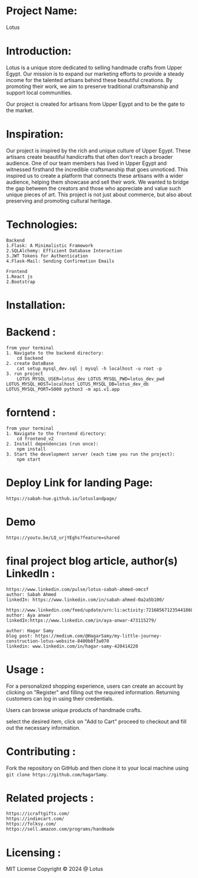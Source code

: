 # Project Name:
Lotus

# Introduction: 
Lotus is a unique store dedicated to selling handmade crafts from Upper Egypt. Our mission is to expand our marketing efforts to provide a steady income for the talented artisans behind these beautiful creations. By promoting their work, we aim to preserve traditional craftsmanship and support local communities.

Our project is created for artisans from Upper Egypt and to be the gate to the market.

# Inspiration:
Our project is inspired by the rich and unique culture of Upper Egypt. These artisans create beautiful handicrafts that often don't reach a broader audience.
One of our team members has lived in Upper Egypt and witnessed firsthand the incredible craftsmanship that goes unnoticed. This inspired us to create a platform that connects these artisans with a wider audience, helping them showcase and sell their work.
We wanted to bridge the gap between the creators and those who appreciate and value such unique pieces of art. This project is not just about commerce, but also about preserving and promoting cultural heritage.

# Technologies:
	Backend
	1.Flask: A Minimalistic Framework
	2.SQLAlchemy: Efficient Database Interaction
	3.JWT Tokens for Authentication
	4.Flask-Mail: Sending Confirmation Emails

	Frontend
	1.React js
	2.Bootstrap

# Installation:
 # Backend :
    from your terminal
    1. Navigate to the backend directory:
        cd backend
    2. create DataBase 
        cat setup_mysql_dev.sql | mysql -h localhost -u root -p
    3. run project
        LOTUS_MYSQL_USER=lotus_dev LOTUS_MYSQL_PWD=lotus_dev_pwd LOTUS_MYSQL_HOST=localhost LOTUS_MYSQL_DB=lotus_dev_db LOTUS_MYSQL_PORT=5000 python3 -m api.v1.app

 # forntend : 
    from your terminal
    1. Navigate to the frontend directory:
        cd frontend_v2
    2. Install dependencies (run once):
        npm install
    3. Start the development server (each time you run the project):
        npm start

# Deploy Link for landing Page:
    https://sabah-hue.github.io/lotuslandpage/

# Demo
    https://youtu.be/LQ_urjYEghs?feature=shared

# final project blog article, author(s) LinkedIn :
    https://www.linkedin.com/pulse/lotus-sabah-ahmed-omcsf
    author: Sabah Ahmed
    linkedIn: https://www.linkedin.com/in/sabah-ahmed-0a2a5b100/  

    https://www.linkedin.com/feed/update/urn:li:activity:7216856712354418688/
    author: Aya anwar
    linkedIn:https://www.linkedin.com/in/aya-anwar-473115279/ 

    author: Hagar Samy
    blog post: https://medium.com/@HagarSamy/my-little-journey-construction-lotus-website-8400b8f3a070
    linkedin: www.linkedin.com/in/hagar-samy-420414220


# Usage :
For a personalized shopping experience, users can create an account by clicking on "Register" and filling out the required information. Returning customers can log in using their credentials.

Users can browse unique products of handmade crafts.

select the desired item, click on "Add to Cart" proceed to checkout and fill out the necessary information.

# Contributing :
Fork the repository on GitHub and then clone it to your local machine using 
`git clone https://github.com/hagarSamy`.


# Related projects :
    https://icraftgifts.com/
    https://indiecart.com/
    https://folksy.com/
    https://sell.amazon.com/programs/handmade

# Licensing :
MIT License
Copyright © 2024 @ Lotus
